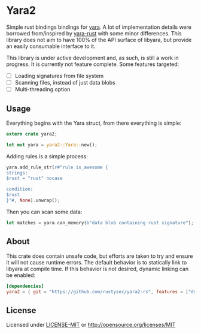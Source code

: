# Yara2
Simple rust bindings bindings for [yara](https://github.com/VirusTotal/yara).
A lot of implementation details were borrowed from/inspired by
[yara-rust](https://github.com/Hugal31/yara-rust) with some minor differences.
This library does not aim to have 100% of the API surface of libyara, but provide
an easily consumable interface to it.

This library is under active development and, as such, is still a work in progress.
It is currently not feature complete. Some features targeted:

- [ ] Loading signatures from file system
- [ ] Scanning files, instead of just data blobs
- [ ] Multi-threading option

## Usage
Everything begins with the Yara struct, from there everything is simple:

```rust
extern crate yara2;

let mut yara = yara2::Yara::new();
```

Adding rules is a simple process:

```rust
yara.add_rule_str(r#"rule is_awesome {
strings:
$rust = "rust" nocase

condition:
$rust
}"#, None).unwrap();
```

Then you can scan some data:

```rust
let matches = yara.can_memory(b"data blob containing rust signature");
```

## About
This crate does contain unsafe code, but efforts are taken to try and ensure
it will not cause runtime errors. The default behavior is to statically link
to libyara at compile time. If this behavior is not desired, dynamic linking
can be enabled:

```toml
[dependencies]
yara2 = { git = "https://github.com/rustysec/yara2-rs", features = ["dynamic"], default-features = false }
```

## License

Licensed under [LICENSE-MIT](LICENSE-MIT) or http://opensource.org/licenses/MIT
